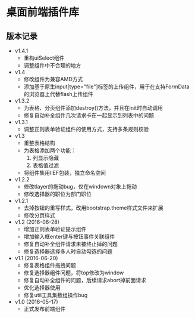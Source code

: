 # 桌面前端插件库

## 版本记录
* v1.4.1
	* 重构uiSelect组件
	* 调整组件中不合理的地方
* v1.4
	* 修改组件为兼容AMD方式
	* 添加基于原生input[type="file"]标签的上传组件，用于在支持FormData的浏览器上代替flash上传组件
* v1.3.2
	* 为表格、分页组件添加destroy()方法，并且在init时自动调用
	* 修复自动补全组件几次请求卡在一起显示到列表中的问题
* v1.3.1
	* 调整正则表单验证组件的使用方式，支持多条规则校验
* v1.3
	* 重整表格结构
	* 为表格添加两个功能：
		1. 列显示隐藏
		1. 表格值过滤
	* 将组件集用IIEF包装，独立命名空间
* v1.2.2
	* 修改tlayer的拖动bug，仅在windown对象上拖动
	* 修改选择器的职位为部门职位
* v1.2.1
	* 去掉按钮的重写样式，改用bootstrap.theme样式文件来扩展
	* 修改分页样式
* v1.2 (2016-06-28)
	* 增加正则表单验证提示组件
	* 增加输入框enter键与按钮事件关联组件
	* 修复自动补全组件请求未被终止掉的问题
	* 修复选择器选择多人时自动勾选的问题
* v1.1 (2016-06-20)
	* 修复表格组件拖拽问题
	* 修复选择器组件问题，将top修改为window
	* 修复自动补全组件的问题，后续请求abort掉前面请求
	* 优化选择器使用
	* 修复util工具集数组操作bug
* v1.0 (2016-05-17)
	* 正式发布前端组件